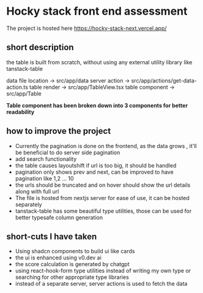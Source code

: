 # Hocky stack front end assessment

The project is hosted here https://hocky-stack-next.vercel.app/


## short description
the table is built from scratch, without using any external utility library like tanstack-table

data file location -> src/app/data
server action -> src/app/actions/get-data-action.ts
table render -> src/app/TableView.tsx
table component -> src/app/Table

**Table component has been broken down into 3 components for better readability**
## how to improve the project
* Currently the pagination is done on the frontend, as the data grows , it'll be beneficial to do server side pagination
* add search functionality
* the table causes layoutshift if url is too big, it should be handled
* pagination only shows prev and next, can be improved to have pagination like 1,2 ... 10
* the urls should be truncated and on hover should show the url details along with full url
* The file is hosted from nextjs server for ease of use, it can be hosted separately
* tanstack-table has some beautiful type utilities, those can be used for better typesafe column generation

## short-cuts I have taken
* Using shadcn components to build ui like cards
* the ui is enhanced using v0.dev ai
* the score calculation is generated by chatgpt
* using react-hook-form type utilities instead of writing my own type or searching for other appropriate type libraries
* instead of a separate server, server actions is used to fetch the data


